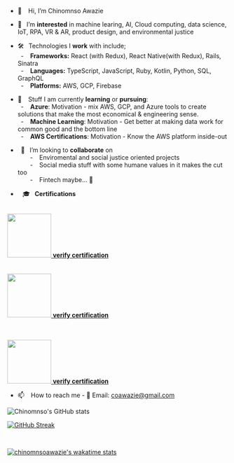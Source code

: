 - 👋 &ensp; Hi, I’m Chinomnso Awazie

- 👀 &ensp;I’m <strong>interested</strong> in machine learing, AI, Cloud computing, data science, IoT, RPA, VR & AR, product design, and environmental justice

- 🛠 &ensp;Technologies I <strong>work</strong> with include;<br/>
&ensp;- &ensp;  <strong>Frameworks:</strong> React (with Redux), React Native(with Redux), Rails, Sinatra<br/>
&ensp;- &ensp;  <strong>Languages:</strong> TypeScript, JavaScript, Ruby, Kotlin, Python, SQL, GraphQL <br/>
&ensp;- &ensp;  <strong>Platforms:</strong> AWS, GCP, Firebase <br/>

- 🌱 &ensp; Stuff I am currently <strong>learning</strong> or <strong>pursuing</strong>:<br/>
&ensp;- &ensp; <strong>Azure</strong>: Motivation - mix AWS, GCP, and Azure tools to create solutions that make the most economical & engineering sense.<br/>
&ensp;- &ensp; <strong>Machine Learning</strong>: Motivation - Get better at making data work for common good and the bottom line<br/>
&ensp;- &ensp; <strong>AWS Certifications</strong>: Motivation - Know the AWS platform inside-out

- &ensp;💞️ &ensp;I’m looking to <strong>collaborate</strong> on <br/>
&ensp;&ensp;&ensp;&ensp;- &ensp; Enviromental and social justice oriented projects<br/>
&ensp;&ensp;&ensp;&ensp;- &ensp; Social media stuff with some humane values in it makes the cut too<br/>
&ensp;&ensp;&ensp;&ensp;- &ensp; Fintech maybe... 🤔 <br/>

- &ensp; 🎓 &ensp;<strong>Certifications</strong> <br/> <br/>

<div classname="flex-row">
 <a href="https://www.credly.com/badges/d3bf7db7-9a41-4082-bab1-152ab9a5dfd2/public_url" target=blank> <img src="https://images.credly.com/size/340x340/images/68468004-5a85-4f3b-bc58-590773979486/AWS-CloudPractitioner-2020.png" width="100" height="100"> <strong>verify certification</strong></a><br/><br/><br/>
<a href="https://www.credly.com/badges/4d7cf330-97e0-4b68-909f-4213e946440a/public_url" target=blank> <img src="https://images.credly.com/size/340x340/images/4bc21d8b-4afe-4fbd-9a90-a9de8bf7b240/AWS-SolArchitect-Associate-2020.png" width="100" height="100"> <strong>verify certification</strong></a><br/><br/><br/>
 </div>

<a href="https://www.credly.com/badges/464fc7bd-c6e5-46e0-9d24-f03c331d2562/public_url" target=blank> <img src="https://images.credly.com/size/340x340/images/598f6ac6-2dbd-4394-8ae4-943b2f4c43ea/AWS-Developer-Associate-2020.png" width="100" height="100"> <strong>verify certification</strong></a>
 <br/>


- 📫 &ensp; How to reach me - 📨 Email: coawazie@gmail.com


<div id="wrap">
 <div> </div>


</div>

<!-- 
[![Readme Card](https://github-readme-stats.vercel.app/api/pin/?username=chinomnsoawazie&repo=AfroPanTrack-frontend)](https://github.com/chinomnsoawazie/github-readme-stats)
<br/>

[![Readme Card](https://github-readme-stats.vercel.app/api/pin/?username=chinomnsoawazie&repo=AfroPanTrack-backend)](https://github.com/chinomnsoawazie/github-readme-stats)
<br/> -->

![Chinomnso's GitHub stats](https://github-readme-stats.vercel.app/api?username=chinomnsoawazie&count_private=true&show_icons=true&theme=tokyonight)
 <br/>

[![GitHub Streak](https://github-readme-streak-stats.herokuapp.com/?user=chinomnsoawazie&currStreakNum=2FD3EB&fire=pink&sideLabels=F00&theme=highcontrast)](https://git.io/streak-stats)

<br/>

[![chinomnsoawazie's wakatime stats](https://github-readme-stats.vercel.app/api/wakatime?username=chinomnsoawazie&layout=compact&custom_title=My+Wakatime+Stats+In-Last-30-Days)](https://github.com/chinomnsoawazie/github-readme-stats)


